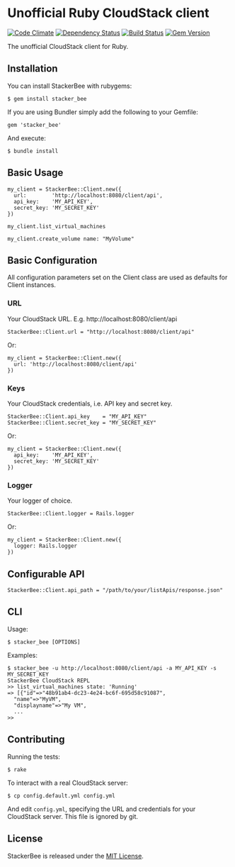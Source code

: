 # Unofficial Ruby CloudStack client

[![Code Climate](https://codeclimate.com/github/promptworks/stacker_bee.png)](https://codeclimate.com/github/promptworks/stacker_bee)
[![Dependency Status](https://gemnasium.com/promptworks/stacker_bee.png)](https://gemnasium.com/promptworks/stacker_bee)
[![Build Status](https://travis-ci.org/promptworks/stacker_bee.png?branch=master)](https://travis-ci.org/promptworks/stacker_bee)
[![Gem Version](https://badge.fury.io/rb/stacker_bee.png)](http://badge.fury.io/rb/stacker_bee)

The unofficial CloudStack client for Ruby.

## Installation

You can install StackerBee with rubygems:

    $ gem install stacker_bee

If you are using Bundler simply add the following to your Gemfile:

    gem 'stacker_bee'

And execute:

    $ bundle install

## Basic Usage

    my_client = StackerBee::Client.new({
      url:        'http://localhost:8080/client/api',
      api_key:    'MY_API_KEY',
      secret_key: 'MY_SECRET_KEY'
    })

    my_client.list_virtual_machines

    my_client.create_volume name: "MyVolume"

## Basic Configuration

All configuration parameters set on the Client class are used as defaults for Client instances.

### URL

Your CloudStack URL. E.g. http://localhost:8080/client/api

    StackerBee::Client.url = "http://localhost:8080/client/api"

Or:

    my_client = StackerBee::Client.new({
      url: 'http://localhost:8080/client/api'
    })

### Keys

Your CloudStack credentials, i.e. API key and secret key.

    StackerBee::Client.api_key    = "MY_API_KEY"
    StackerBee::Client.secret_key = "MY_SECRET_KEY"

Or:

    my_client = StackerBee::Client.new({
      api_key:    'MY_API_KEY',
      secret_key: 'MY_SECRET_KEY'
    })

### Logger

Your logger of choice.

    StackerBee::Client.logger = Rails.logger

Or:

    my_client = StackerBee::Client.new({
      logger: Rails.logger
    })

## Configurable API

    StackerBee::Client.api_path = "/path/to/your/listApis/response.json"

## CLI

Usage:

    $ stacker_bee [OPTIONS]

Examples:

    $ stacker_bee -u http://localhost:8080/client/api -a MY_API_KEY -s MY_SECRET_KEY
    StackerBee CloudStack REPL
    >> list_virtual_machines state: 'Running'
    => [{"id"=>"48b91ab4-dc23-4e24-bc6f-695d58c91087",
      "name"=>"MyVM",
      "displayname"=>"My VM",
      ...
    >>

## Contributing

Running the tests:

    $ rake

To interact with a real CloudStack server:

    $ cp config.default.yml config.yml

And edit `config.yml`, specifying the URL and credentials for your CloudStack server. This file is ignored by git.

## License

StackerBee is released under the [MIT License](http://www.opensource.org/licenses/MIT).
